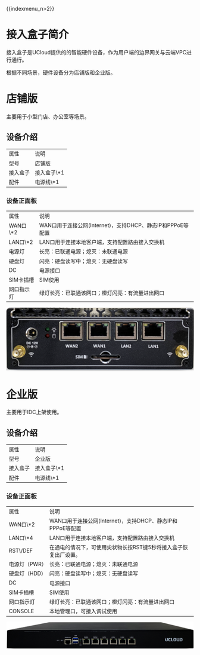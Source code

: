 {{indexmenu_n>2}}

# 接入盒子简介

接入盒子是UCloud提供的的智能硬件设备，作为用户端的边界网关与云端VPC进行通行。

根据不同场景，硬件设备分为店铺版和企业版。

# 店铺版

主要用于小型门店、办公室等场景。

## 设备介绍

|      |           |
| ---- | --------- |
| 属性   | 说明        |
| 型号   | 店铺版       |
| 接入盒子 | 接入盒子\\\*1 |
| 配件   | 电源线\\\*1  |

### 设备正面板

|           |                                           |
| --------- | ----------------------------------------- |
| 属性        | 说明                                        |
| WAN口\\\*2 | WAN⼝⽤于连接公⽹(Internet)，⽀持DHCP、静态IP和PPPoE等配置 |
| LAN口\\\*2 | LAN⼝用于连接本地客户端，支持配置路由接⼊交换机                 |
| 电源灯       | 长亮：已联通电源；熄灭：未联通电源                         |
| 硬盘灯       | 闪亮：硬盘读写中；熄灭：无硬盘读写                         |
| DC        | 电源接口                                      |
| SIM卡插槽    | SIM使用                                     |
| 网口指示灯     | 绿灯长亮：已联通该网口；橙灯闪亮：有流量进出网口                  |

![image](/images/introduction/店铺正面.png)

# 企业版

主要用于IDC上架使用。

## 设备介绍

|      |           |
| ---- | --------- |
| 属性   | 说明        |
| 型号   | 企业版       |
| 接入盒子 | 接入盒子\\\*1 |
| 配件   | 电源线\\\*1  |

### 设备正面板

|           |                                           |
| --------- | ----------------------------------------- |
| 属性        | 说明                                        |
| WAN口\\\*2 | WAN⼝⽤于连接公⽹(Internet)，⽀持DHCP、静态IP和PPPoE等配置 |
| LAN口\\\*4 | LAN⼝用于连接本地客户端，支持配置路由接⼊交换机                 |
| RST\\/DEF | 在通电的情况下，可使用尖状物长按RST键5秒将接入盒子恢复出厂设置。        |
| 电源灯（PWR）  | 长亮：已联通电源；熄灭：未联通电源                         |
| 硬盘灯（HDD）  | 闪亮：硬盘读写中；熄灭：无硬盘读写                         |
| DC        | 电源接口                                      |
| SIM卡插槽    | SIM使用                                     |
| 网口指示灯     | 绿灯长亮：已联通该网口；橙灯闪亮：有流量进出网口                  |
| CONSOLE   | 本地管理口，可接入调试使用                             |

![image](/images/introduction/企业正面.png)
